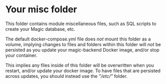 
# Your misc folder

This folder contains module miscellaneous files, such as SQL scripts to create your Magic
database, etc.

The default docker-compose.yml file does _not_ mount this folder as a volume, implying changes to files and
folders within this folder will _not_ be persisted as you update your magic-backend Docker image, and/or
stop your container.

This implies any files inside of this folder will be overwritten when you restart, and/or update your
docker image. To have files that are persisted across updates, you should instead use the _"/etc/"_ folder.
